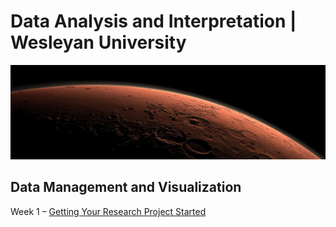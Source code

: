 # Data Analysis and Interpretation | Wesleyan University

![Mars](imgs/mars-banner.jpeg)

## Data Management and Visualization

Week 1 – [Getting Your Research Project Started](../01_starting_research.md)


